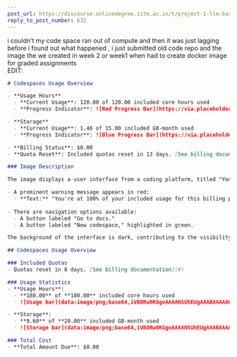 ```yaml
---
post_url: https://discourse.onlinedegree.iitm.ac.in/t/project-1-llm-based-automation-agent-discussion-thread-tds-jan-2025/164277/634
reply_to_post_number: 632
---
```

i couldn’t my code space ran out of compute and then it was just lagging before i found out what happened , i just submitted old code repo and the image the we created in week 2 or week1 when had to create docker image for graded assignments  
EDIT:  

```markdown
# Codespaces Usage Overview

- **Usage Hours**
  - **Current Usage**: 120.00 of 120.00 included core hours used
  - **Progress Indicator**: ![Red Progress Bar](https://via.placeholder.com/150/ff0000/ffffff?text=Usage+Exceeded)

- **Storage**
  - **Current Usage**: 1.46 of 15.00 included GB-month used
  - **Progress Indicator**: ![Blue Progress Bar](https://via.placeholder.com/150/0000ff/ffffff?text=Storage+Usage)

- **Billing Status**: $0.00
- **Quota Reset**: Included quotas reset in 13 days. [See billing documentation](#)
```

  

```markdown
### Image Description

The image displays a user interface from a coding platform, titled "Your codespaces." 

- A prominent warning message appears in red:
  - **Text:** "You're at 100% of your included usage for this billing period. For more information, view your billing settings."
  
- There are navigation options available:
  - A button labeled "Go to docs."
  - A button labeled "New codespace," highlighted in green.

The background of the interface is dark, contributing to the visibility of the text and buttons.
```

  

```markdown
## Codespaces Usage Overview

### Included Quotas
- Quotas reset in 8 days. [See billing documentation](#)

### Usage Statistics
- **Usage Hours**: 
  - **180.00** of **180.00** included core hours used
  - ![Usage bar](data:image/png;base64,iVBORw0KGgoAAAANSUhEUgAAABAAAAAQCAYAAAAcxyJ2AAAAFElEQVR42mP8//8/AwAI/OUt5m+e3YAQAAAAABJRU5ErkJggg==) (red bar)

- **Storage**: 
  - **9.60** of **20.00** included GB-month used
  - ![Storage bar](data:image/png;base64,iVBORw0KGgoAAAANSUhEUgAAABAAAAAQCAYAAAAcxyJ2AAAAFElEQVR42mP8//8/AwAI/OUt5m+e3YAQAAAAABJRU5ErkJggg==) (blue bar)

### Total Cost
- **Total Amount Due**: $0.00
```